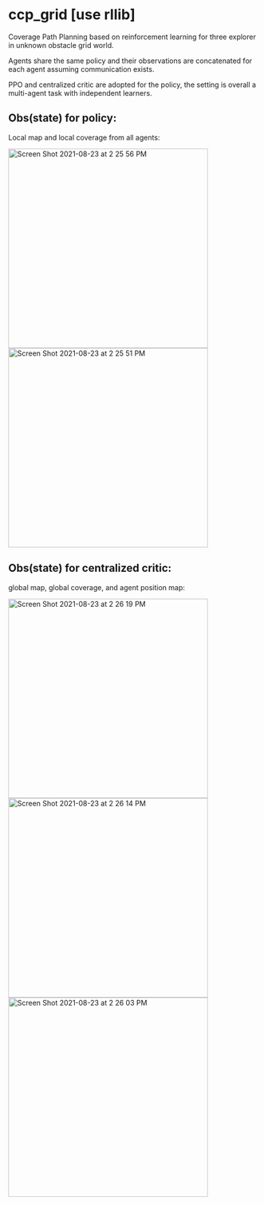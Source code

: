 # ccp_grid [use rllib]
Coverage Path Planning based on reinforcement learning for three explorer in unknown obstacle grid world.

Agents share the same policy and their observations are concatenated for each agent assuming communication exists.

PPO and centralized critic are adopted for the policy, the setting is overall a multi-agent task with independent learners. 

## Obs(state) for policy:
Local map and local coverage from all agents:

<img width="400" alt="Screen Shot 2021-08-23 at 2 25 56 PM" src="https://user-images.githubusercontent.com/64893909/130400936-a7e4819b-dfcc-4d32-9ad2-ae6e6fd3ef5e.png">
<img width="400" alt="Screen Shot 2021-08-23 at 2 25 51 PM" src="https://user-images.githubusercontent.com/64893909/130400923-58b0d2b5-a7d0-4cef-82ce-db40bfe804fa.png">

## Obs(state) for centralized critic:
global map, global coverage, and agent position map:

<img width="400" alt="Screen Shot 2021-08-23 at 2 26 19 PM" src="https://user-images.githubusercontent.com/64893909/130401129-75278716-f438-46b9-bc34-38e8da7e90f9.png">
<img width="400" alt="Screen Shot 2021-08-23 at 2 26 14 PM" src="https://user-images.githubusercontent.com/64893909/130401147-0a883abc-9206-4a04-8ea4-174f9b89a1a0.png">
<img width="400" alt="Screen Shot 2021-08-23 at 2 26 03 PM" src="https://user-images.githubusercontent.com/64893909/130401151-6ad51fe3-512f-4359-8c17-d5b15447e6cc.png">



